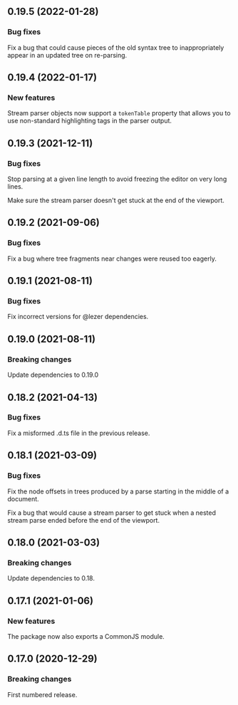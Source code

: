 ## 0.19.5 (2022-01-28)

### Bug fixes

Fix a bug that could cause pieces of the old syntax tree to inappropriately appear in an updated tree on re-parsing.

## 0.19.4 (2022-01-17)

### New features

Stream parser objects now support a `tokenTable` property that allows you to use non-standard highlighting tags in the parser output.

## 0.19.3 (2021-12-11)

### Bug fixes

Stop parsing at a given line length to avoid freezing the editor on very long lines.

Make sure the stream parser doesn't get stuck at the end of the viewport.

## 0.19.2 (2021-09-06)

### Bug fixes

Fix a bug where tree fragments near changes were reused too eagerly.

## 0.19.1 (2021-08-11)

### Bug fixes

Fix incorrect versions for @lezer dependencies.

## 0.19.0 (2021-08-11)

### Breaking changes

Update dependencies to 0.19.0

## 0.18.2 (2021-04-13)

### Bug fixes

Fix a misformed .d.ts file in the previous release.

## 0.18.1 (2021-03-09)

### Bug fixes

Fix the node offsets in trees produced by a parse starting in the middle of a document.

Fix a bug that would cause a stream parser to get stuck when a nested stream parse ended before the end of the viewport.

## 0.18.0 (2021-03-03)

### Breaking changes

Update dependencies to 0.18.

## 0.17.1 (2021-01-06)

### New features

The package now also exports a CommonJS module.

## 0.17.0 (2020-12-29)

### Breaking changes

First numbered release.

